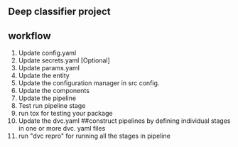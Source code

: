 ## Deep classifier project



## workflow

1. Update config.yaml
2. Update secrets.yaml [Optional]
3. Update params.yaml
4. Update the entity
5. Update the configuration manager in src config.
6. Update the components
7. Update the pipeline
8. Test run pipeline stage
9. run tox for testing your package
10. Update the dvc.yaml        ##construct pipelines by defining individual stages in one or more dvc. yaml files
11. run "dvc repro" for running all the stages in pipeline


<!-- ![]("./docs/images/Data Ingestion@2x (1).png) -->


